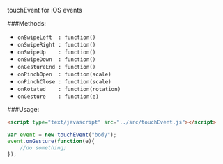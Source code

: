 touchEvent for iOS events

###Methods:
* `onSwipeLeft  : function()`
* `onSwipeRight : function()`
* `onSwipeUp    : function()`
* `onSwipeDown  : function()`
* `onGestureEnd : function()`
* `onPinchOpen  : function(scale)`
* `onPinchClose : function(scale)`
* `onRotated    : function(rotation)`
* `onGesture    : function(e)`

###Usage:
```html
<script type="text/javascript" src="../src/touchEvent.js"></script>
```

```js
var event = new touchEvent("body");
event.onGesture(function(e){
	//do something;
});
```